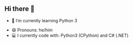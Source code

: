 ## Hi there 👋

<!-- - 🔭 I’m currently working on ... -->
- 🌱 I’m currently learning Python 3
<!-- - 🤔 I’m looking for help with ... -->
<!-- - 📫 How to reach me: ... -->
- 😄 Pronouns: he/him
- 💻 I currently code with: Python3 (CPython) and C# (.NET)
